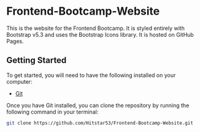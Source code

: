 # Frontend-Bootcamp-Website
This is the website for the Frontend Bootcamp. It is styled entirely with Bootstrap v5.3 and uses the Bootstrap Icons library. It is hosted on GitHub Pages.

## Getting Started
To get started, you will need to have the following installed on your computer:
- [Git](https://git-scm.com/downloads)

Once you have Git installed, you can clone the repository by running the following command in your terminal:
```bash
git clone https://github.com/Hitstar53/Frontend-Bootcamp-Website.git
```
